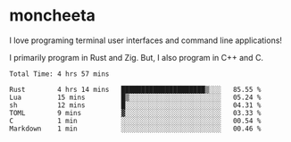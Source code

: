 # moncheeta

I love programing terminal user interfaces and command line applications!

I primarily program in Rust and Zig. But, I also program in C++ and C.

<!--START_SECTION:waka-->

```text
Total Time: 4 hrs 57 mins

Rust        4 hrs 14 mins   █████████████████████▒░░░   85.55 %
Lua         15 mins         █▒░░░░░░░░░░░░░░░░░░░░░░░   05.24 %
sh          12 mins         █░░░░░░░░░░░░░░░░░░░░░░░░   04.31 %
TOML        9 mins          ▓░░░░░░░░░░░░░░░░░░░░░░░░   03.33 %
C           1 min           ░░░░░░░░░░░░░░░░░░░░░░░░░   00.54 %
Markdown    1 min           ░░░░░░░░░░░░░░░░░░░░░░░░░   00.46 %
```

<!--END_SECTION:waka-->
